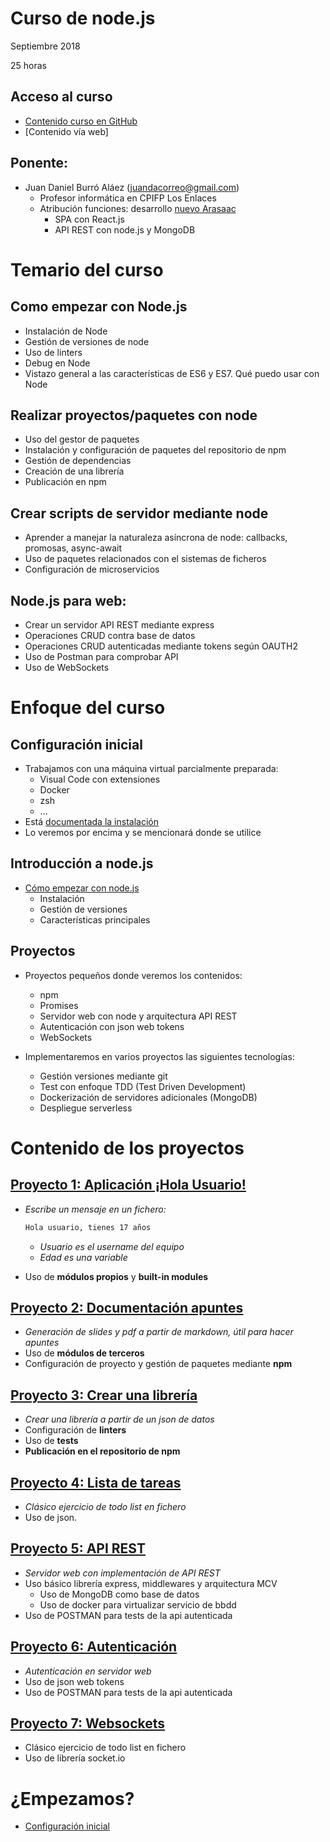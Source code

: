 # Curso de node.js

Septiembre 2018

25 horas


## Acceso al curso

- [Contenido curso en GitHub](https://github.com/juanda99/curso-node-js)
- [Contenido vía web]


## Ponente:

- Juan Daniel Burró Aláez (juandacorreo@gmail.com)
  - Profesor informática en CPIFP Los Enlaces
  - Atribución funciones: desarrollo [nuevo Arasaac](https://www.beta.arasaac.org)
    - SPA con React.js
    - API REST con node.js y MongoDB



# Temario del curso


## Como empezar con Node.js

- Instalación de Node
- Gestión de versiones de node
- Uso de linters
- Debug en Node
- Vistazo general a las características de ES6 y ES7. Qué puedo usar con Node


## Realizar proyectos/paquetes con node
- Uso del gestor de paquetes
- Instalación y configuración de paquetes del repositorio de npm
- Gestión de dependencias
- Creación de una librería
- Publicación en npm


## Crear scripts de servidor mediante node
- Aprender a manejar la naturaleza asíncrona de node: callbacks, promosas, async-await
- Uso de paquetes relacionados con el sistemas de ficheros
- Configuración de microservicios


## Node.js para web:
- Crear un servidor API REST mediante express 
- Operaciones CRUD contra base de datos
- Operaciones CRUD autenticadas mediante tokens según OAUTH2
- Uso de Postman para comprobar API
- Uso de WebSockets



# Enfoque del curso


## Configuración inicial

- Trabajamos con una máquina virtual parcialmente preparada:
  - Visual Code con extensiones
  - Docker
  - zsh
  - ...
- Está [documentada la instalación](./configuracion-inicial.md)
- Lo veremos por encima y se mencionará donde se utilice


## Introducción a node.js

- [Cómo empezar con node.js](./intro.md)
  - Instalación
  - Gestión de versiones
  - Características principales


## Proyectos

- Proyectos pequeños donde veremos los contenidos:
  - npm
  - Promises
  - Servidor web con node y arquitectura API REST
  - Autenticación con json web tokens
  - WebSockets


- Implementaremos en varios proyectos las siguientes tecnologías:
  - Gestión versiones mediante git
  - Test con enfoque TDD (Test Driven Development)
  - Dockerización de servidores adicionales (MongoDB)
  - Despliegue serverless



# Contenido de los proyectos


## [Proyecto 1: Aplicación ¡Hola Usuario!](./proyecto-hola-usuario.md)

- *Escribe un mensaje en un fichero:*
  
  ```bash
  Hola usuario, tienes 17 años
  ```
  - *Usuario es el username del equipo*
  - *Edad es una variable*
  
- Uso de **módulos propios** y **built-in modules**


## [Proyecto 2: Documentación apuntes](./markdown.md)
  
- *Generación de slides y pdf a partir de markdown, útil para hacer apuntes*
- Uso de **módulos de terceros**
- Configuración de proyecto y gestión de paquetes mediante **npm**


## [Proyecto 3: Crear una librería](./library.md)

- *Crear una librería a partir de un json de datos*
- Configuración de **linters**
- Uso de **tests** 
- **Publicación en el repositorio de npm**


## [Proyecto 4: Lista de tareas](./package.md)

- *Clásico ejercicio de todo list en fichero*
- Uso de json.


## [Proyecto 5: API REST](./package.md)

- *Servidor web con implementación de API REST*
- Uso básico librería express, middlewares y arquitectura MCV
  - Uso de MongoDB como base de datos
  - Uso de docker para virtualizar servicio de bbdd
- Uso de POSTMAN para tests de la api autenticada


## [Proyecto 6: Autenticación](./package.md)

- *Autenticación en servidor web*
- Uso de json web tokens
- Uso de POSTMAN para tests de la api autenticada


## [Proyecto 7: Websockets](./package.md)

- Clásico ejercicio de todo list en fichero
- Uso de librería socket.io



# ¿Empezamos?

- [Configuración inicial](./configuracion-inicial.md)